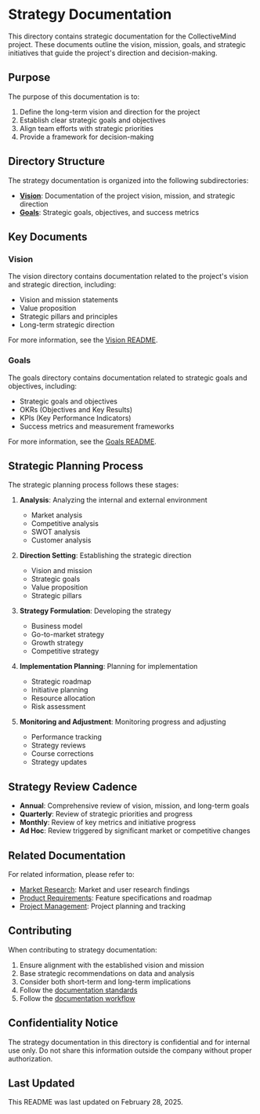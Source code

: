 # Strategy Documentation

This directory contains strategic documentation for the CollectiveMind project. These documents outline the vision, mission, goals, and strategic initiatives that guide the project's direction and decision-making.

## Purpose

The purpose of this documentation is to:

1. Define the long-term vision and direction for the project
2. Establish clear strategic goals and objectives
3. Align team efforts with strategic priorities
4. Provide a framework for decision-making

## Directory Structure

The strategy documentation is organized into the following subdirectories:

- **[Vision](./vision/)**: Documentation of the project vision, mission, and strategic direction
- **[Goals](./goals/)**: Strategic goals, objectives, and success metrics

## Key Documents

### Vision

The vision directory contains documentation related to the project's vision and strategic direction, including:

- Vision and mission statements
- Value proposition
- Strategic pillars and principles
- Long-term strategic direction

For more information, see the [Vision README](./vision/README.md).

### Goals

The goals directory contains documentation related to strategic goals and objectives, including:

- Strategic goals and objectives
- OKRs (Objectives and Key Results)
- KPIs (Key Performance Indicators)
- Success metrics and measurement frameworks

For more information, see the [Goals README](./goals/README.md).

## Strategic Planning Process

The strategic planning process follows these stages:

1. **Analysis**: Analyzing the internal and external environment
   - Market analysis
   - Competitive analysis
   - SWOT analysis
   - Customer analysis

2. **Direction Setting**: Establishing the strategic direction
   - Vision and mission
   - Strategic goals
   - Value proposition
   - Strategic pillars

3. **Strategy Formulation**: Developing the strategy
   - Business model
   - Go-to-market strategy
   - Growth strategy
   - Competitive strategy

4. **Implementation Planning**: Planning for implementation
   - Strategic roadmap
   - Initiative planning
   - Resource allocation
   - Risk assessment

5. **Monitoring and Adjustment**: Monitoring progress and adjusting
   - Performance tracking
   - Strategy reviews
   - Course corrections
   - Strategy updates

## Strategy Review Cadence

- **Annual**: Comprehensive review of vision, mission, and long-term goals
- **Quarterly**: Review of strategic priorities and progress
- **Monthly**: Review of key metrics and initiative progress
- **Ad Hoc**: Review triggered by significant market or competitive changes

## Related Documentation

For related information, please refer to:

- [Market Research](../market-research/): Market and user research findings
- [Product Requirements](../product-requirements/): Feature specifications and roadmap
- [Project Management](../project-management/): Project planning and tracking

## Contributing

When contributing to strategy documentation:

1. Ensure alignment with the established vision and mission
2. Base strategic recommendations on data and analysis
3. Consider both short-term and long-term implications
4. Follow the [documentation standards](../process/standards/documentation-standards.md)
5. Follow the [documentation workflow](../process/workflows/documentation-workflow.md)

## Confidentiality Notice

The strategy documentation in this directory is confidential and for internal use only. Do not share this information outside the company without proper authorization.

## Last Updated

This README was last updated on February 28, 2025. 